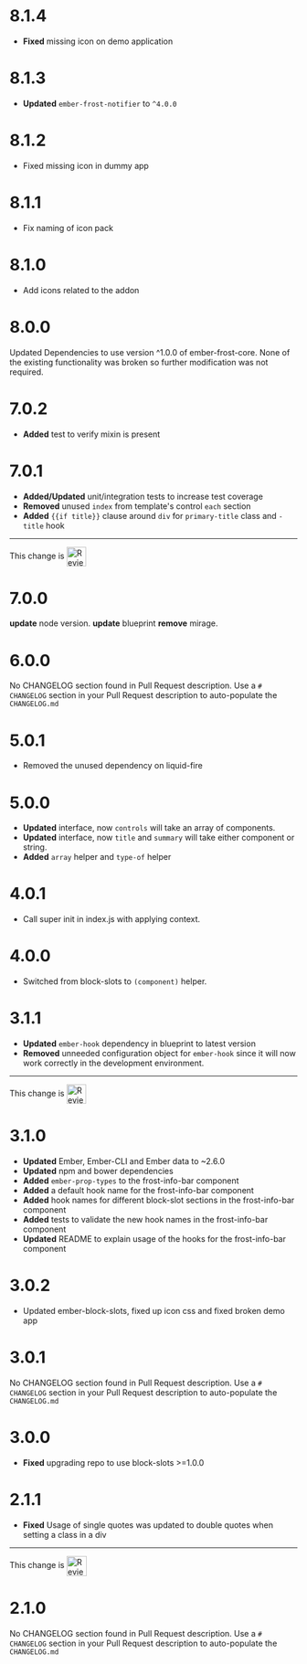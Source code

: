 # 8.1.4
* **Fixed** missing icon on demo application

# 8.1.3
* **Updated** `ember-frost-notifier` to `^4.0.0`



# 8.1.2
* Fixed missing icon in dummy app



# 8.1.1
* Fix naming of icon pack


# 8.1.0
* Add icons related to the addon


# 8.0.0
Updated Dependencies to use version ^1.0.0 of ember-frost-core. None of the existing functionality was broken so further modification was not required. 


# 7.0.2
- **Added** test to verify mixin is present


# 7.0.1
- **Added/Updated** unit/integration tests to increase test coverage
- **Removed** unused `index` from template's control `each` section
- **Added** `{{if title}}` clause around `div` for `primary-title` class and `-title` hook

<!-- Reviewable:start -->
---
This change is [<img src="https://reviewable.io/review_button.svg" height="34" align="absmiddle" alt="Reviewable"/>](https://reviewable.io/reviews/ciena-frost/ember-frost-info-bar/45)
<!-- Reviewable:end -->


# 7.0.0
**update** node version.
**update** blueprint
**remove** mirage.


# 6.0.0
No CHANGELOG section found in Pull Request description.
Use a `# CHANGELOG` section in your Pull Request description to auto-populate the `CHANGELOG.md`

# 5.0.1

* Removed the unused dependency on liquid-fire

# 5.0.0

* **Updated** interface, now `controls` will take an array of components.
* **Updated** interface, now `title` and `summary` will take either component or string.
* **Added** `array` helper and `type-of` helper




# 4.0.1
- Call super init in index.js with applying context.

# 4.0.0
- Switched from block-slots to `(component)` helper.

# 3.1.1

* **Updated** `ember-hook` dependency in blueprint to latest version
* **Removed** unneeded configuration object for `ember-hook` since it will now work correctly in the development environment.

<!-- Reviewable:start -->
---
This change is [<img src="https://reviewable.io/review_button.svg" height="34" align="absmiddle" alt="Reviewable"/>](https://reviewable.io/reviews/ciena-frost/ember-frost-info-bar/36)
<!-- Reviewable:end -->


# 3.1.0

* **Updated** Ember, Ember-CLI and Ember data to ~2.6.0
* **Updated** npm and bower dependencies
* **Added** `ember-prop-types` to the frost-info-bar component
* **Added** a default hook name for the frost-info-bar component
* **Added** hook names for different block-slot sections in the frost-info-bar component
* **Added** tests to validate the new hook names in the frost-info-bar component
* **Updated** README to explain usage of the hooks for the frost-info-bar component


# 3.0.2

- Updated ember-block-slots, fixed up icon css and fixed broken demo app

# 3.0.1
No CHANGELOG section found in Pull Request description.
Use a `# CHANGELOG` section in your Pull Request description to auto-populate the `CHANGELOG.md`

# 3.0.0
* **Fixed** upgrading repo to use block-slots >=1.0.0

# 2.1.1
* **Fixed** Usage of single quotes was updated to double quotes when setting a class in a div

<!-- Reviewable:start -->
---
This change is [<img src="https://reviewable.io/review_button.svg" height="35" align="absmiddle" alt="Reviewable"/>](https://reviewable.io/reviews/ciena-frost/ember-frost-info-bar/20)
<!-- Reviewable:end -->


# 2.1.0
No CHANGELOG section found in Pull Request description.
Use a `# CHANGELOG` section in your Pull Request description to auto-populate the `CHANGELOG.md`
